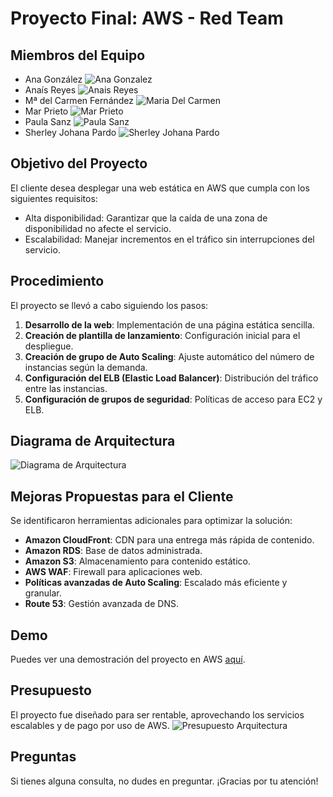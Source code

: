 # Proyecto Final: AWS - Red Team

## Miembros del Equipo
- Ana González
![Ana Gonzalez](IntegrantesProyecto\AnaGonzalezBueno1.jpg)
- Anaís Reyes
![Anais Reyes](IntegrantesProyecto\AnaisReyes.jpg)
- Mª del Carmen Fernández
![Maria Del Carmen](IntegrantesProyecto\MariaDelCarmenFernadez.jpg)
- Mar Prieto
![Mar Prieto](IntegrantesProyecto\MarPrietp.jpg)
- Paula Sanz
![Paula Sanz](IntegrantesProyecto\PaulaSanz.jpg)
- Sherley Johana Pardo
![Sherley Johana Pardo](IntegrantesProyecto\SherleyJohanaPardo.jpg)

## Objetivo del Proyecto
El cliente desea desplegar una web estática en AWS que cumpla con los siguientes requisitos:
- Alta disponibilidad: Garantizar que la caída de una zona de disponibilidad no afecte el servicio.
- Escalabilidad: Manejar incrementos en el tráfico sin interrupciones del servicio.

## Procedimiento
El proyecto se llevó a cabo siguiendo los pasos:

1. **Desarrollo de la web**: Implementación de una página estática sencilla.
2. **Creación de plantilla de lanzamiento**: Configuración inicial para el despliegue.
3. **Creación de grupo de Auto Scaling**: Ajuste automático del número de instancias según la demanda.
4. **Configuración del ELB (Elastic Load Balancer)**: Distribución del tráfico entre las instancias.
5. **Configuración de grupos de seguridad**: Políticas de acceso para EC2 y ELB.

## Diagrama de Arquitectura
![Diagrama de Arquitectura](architecture-diagram.png)

## Mejoras Propuestas para el Cliente
Se identificaron herramientas adicionales para optimizar la solución:
- **Amazon CloudFront**: CDN para una entrega más rápida de contenido.
- **Amazon RDS**: Base de datos administrada.
- **Amazon S3**: Almacenamiento para contenido estático.
- **AWS WAF**: Firewall para aplicaciones web.
- **Políticas avanzadas de Auto Scaling**: Escalado más eficiente y granular.
- **Route 53**: Gestión avanzada de DNS.

## Demo
Puedes ver una demostración del proyecto en AWS [aquí](https://youtu.be/vYToZIg20BM).

## Presupuesto
El proyecto fue diseñado para ser rentable, aprovechando los servicios escalables y de pago por uso de AWS.
![Presupuesto Arquitectura](PresupuestoArquitectura.png)

## Preguntas
Si tienes alguna consulta, no dudes en preguntar. ¡Gracias por tu atención!
